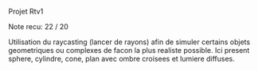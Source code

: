 Projet Rtv1

Note recu: 22 / 20

Utilisation du raycasting (lancer de rayons) afin de simuler certains objets geometriques ou complexes de facon la plus realiste possible.
Ici present sphere, cylindre, cone, plan avec ombre croisees et lumiere diffuses.
